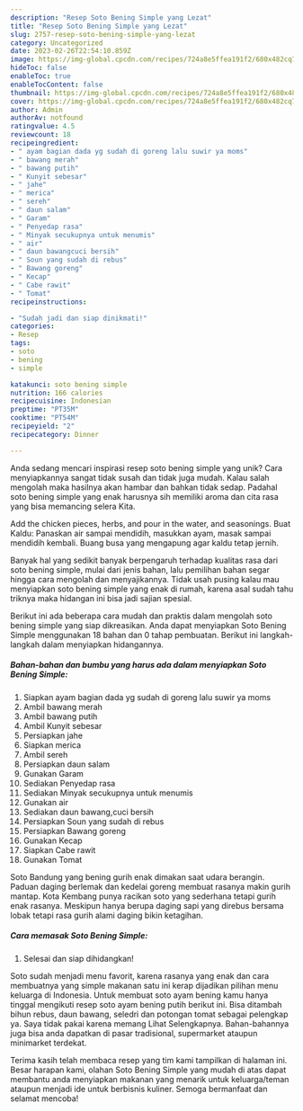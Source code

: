 ```yaml
---
description: "Resep Soto Bening Simple yang Lezat"
title: "Resep Soto Bening Simple yang Lezat"
slug: 2757-resep-soto-bening-simple-yang-lezat
category: Uncategorized
date: 2023-02-26T22:54:10.859Z
image: https://img-global.cpcdn.com/recipes/724a8e5ffea191f2/680x482cq70/soto-bening-simple-foto-resep-utama.jpg
hideToc: false
enableToc: true
enableTocContent: false
thumbnail: https://img-global.cpcdn.com/recipes/724a8e5ffea191f2/680x482cq70/soto-bening-simple-foto-resep-utama.jpg
cover: https://img-global.cpcdn.com/recipes/724a8e5ffea191f2/680x482cq70/soto-bening-simple-foto-resep-utama.jpg
author: Admin
authorAv: notfound
ratingvalue: 4.5
reviewcount: 18
recipeingredient:
- " ayam bagian dada yg sudah di goreng lalu suwir ya moms"
- " bawang merah"
- " bawang putih"
- " Kunyit sebesar"
- " jahe"
- " merica"
- " sereh"
- " daun salam"
- " Garam"
- " Penyedap rasa"
- " Minyak secukupnya untuk menumis"
- " air"
- " daun bawangcuci bersih"
- " Soun yang sudah di rebus"
- " Bawang goreng"
- " Kecap"
- " Cabe rawit"
- " Tomat"
recipeinstructions:

- "Sudah jadi dan siap dinikmati!"
categories:
- Resep
tags:
- soto
- bening
- simple

katakunci: soto bening simple 
nutrition: 166 calories
recipecuisine: Indonesian
preptime: "PT35M"
cooktime: "PT54M"
recipeyield: "2"
recipecategory: Dinner

---
```





Anda sedang mencari inspirasi resep soto bening simple yang unik? Cara menyiapkannya sangat tidak susah dan tidak juga mudah. Kalau salah mengolah maka hasilnya akan hambar dan bahkan tidak sedap. Padahal soto bening simple yang enak harusnya sih memiliki aroma dan cita rasa yang bisa memancing selera Kita.





Add the chicken pieces, herbs, and pour in the water, and seasonings. Buat Kaldu: Panaskan air sampai mendidih, masukkan ayam, masak sampai mendidih kembali. Buang busa yang mengapung agar kaldu tetap jernih.

Banyak hal yang sedikit banyak berpengaruh terhadap kualitas rasa dari soto bening simple, mulai dari jenis bahan, lalu pemilihan bahan segar hingga cara mengolah dan menyajikannya. Tidak usah pusing kalau mau menyiapkan soto bening simple yang enak di rumah, karena asal sudah tahu triknya maka hidangan ini bisa jadi sajian spesial.






Berikut ini ada beberapa cara mudah dan praktis dalam mengolah soto bening simple yang siap dikreasikan. Anda dapat menyiapkan Soto Bening Simple menggunakan 18 bahan dan 0 tahap pembuatan. Berikut ini langkah-langkah dalam menyiapkan hidangannya.

<!--inarticleads1-->

##### Bahan-bahan dan bumbu yang harus ada dalam menyiapkan Soto Bening Simple:

1. Siapkan  ayam bagian dada yg sudah di goreng lalu suwir ya moms
1. Ambil  bawang merah
1. Ambil  bawang putih
1. Ambil  Kunyit sebesar
1. Persiapkan  jahe
1. Siapkan  merica
1. Ambil  sereh
1. Persiapkan  daun salam
1. Gunakan  Garam
1. Sediakan  Penyedap rasa
1. Sediakan  Minyak secukupnya untuk menumis
1. Gunakan  air
1. Sediakan  daun bawang,cuci bersih
1. Persiapkan  Soun yang sudah di rebus
1. Persiapkan  Bawang goreng
1. Gunakan  Kecap
1. Siapkan  Cabe rawit
1. Gunakan  Tomat


Soto Bandung yang bening gurih enak dimakan saat udara berangin. Paduan daging berlemak dan kedelai goreng membuat rasanya makin gurih mantap. Kota Kembang punya racikan soto yang sederhana tetapi gurih enak rasanya. Meskipun hanya berupa daging sapi yang direbus bersama lobak tetapi rasa gurih alami daging bikin ketagihan. 

<!--inarticleads2-->

##### Cara memasak Soto Bening Simple:


1. Selesai dan siap dihidangkan!

Soto sudah menjadi menu favorit, karena rasanya yang enak dan cara membuatnya yang simple makanan satu ini kerap dijadikan pilihan menu keluarga di Indonesia. Untuk membuat soto ayam bening kamu hanya tinggal mengikuti resep soto ayam bening putih berikut ini. Bisa ditambah bihun rebus, daun bawang, seledri dan potongan tomat sebagai pelengkap ya. Saya tidak pakai karena memang Lihat Selengkapnya. Bahan-bahannya juga bisa anda dapatkan di pasar tradisional, supermarket ataupun minimarket terdekat. 

Terima kasih telah membaca resep yang tim kami tampilkan di halaman ini. Besar harapan kami, olahan Soto Bening Simple yang mudah di atas dapat membantu anda menyiapkan makanan yang menarik untuk keluarga/teman ataupun menjadi ide untuk berbisnis kuliner. Semoga bermanfaat dan selamat mencoba!
